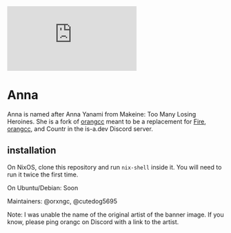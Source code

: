 ![banner](https://embed.pixiv.net/spotlight.php?id=10119&lang=en)

# Anna
Anna is named after Anna Yanami from Makeine: Too Many Losing Heroines.
She is a fork of [orangcc](https://github.com/is-a-dev/orangcapp) meant to be a replacement for [Fire](https://github.com/is-a-dev/fire), [orangcc](https://github.com/is-a-dev/orangcapp), and Countr in the is-a.dev Discord server.

## installation
On NixOS, clone this repository and run `nix-shell` inside it. You will need to run it twice the first time.

On Ubuntu/Debian: Soon

Maintainers: @orxngc, @cutedog5695

Note: I was unable the name of the original artist of the banner image. If you know, please ping orangc on Discord with a link to the artist.